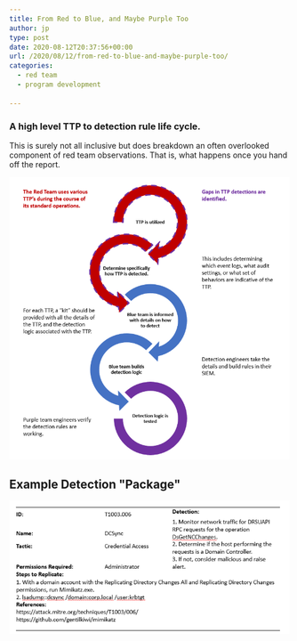 ```yaml
---
title: From Red to Blue, and Maybe Purple Too 
author: jp
type: post
date: 2020-08-12T20:37:56+00:00
url: /2020/08/12/from-red-to-blue-and-maybe-purple-too/
categories:
  - red team
  - program development

---
```


### A high level TTP to detection rule life cycle. 

This is surely not all inclusive but does breakdown an often overlooked component of red team observations. That is, what happens once you hand off the report. 

<img src="/images/2020/08/red-blue-lc.png">

## Example Detection "Package"

<img src="/images/2020/08/detection-kit.png">
